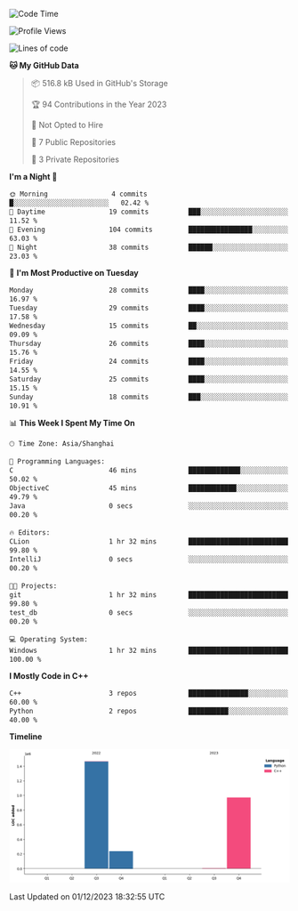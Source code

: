 <!--START_SECTION:waka-->
![Code Time](http://img.shields.io/badge/Code%20Time-63%20hrs%2026%20mins-blue)

![Profile Views](http://img.shields.io/badge/Profile%20Views-81-blue)

![Lines of code](https://img.shields.io/badge/From%20Hello%20World%20I%27ve%20Written-2.7%20million%20lines%20of%20code-blue)

**🐱 My GitHub Data** 

> 📦 516.8 kB Used in GitHub's Storage 
 > 
> 🏆 94 Contributions in the Year 2023
 > 
> 🚫 Not Opted to Hire
 > 
> 📜 7 Public Repositories 
 > 
> 🔑 3 Private Repositories 
 > 
**I'm a Night 🦉** 

```text
🌞 Morning                4 commits           █░░░░░░░░░░░░░░░░░░░░░░░░   02.42 % 
🌆 Daytime                19 commits          ███░░░░░░░░░░░░░░░░░░░░░░   11.52 % 
🌃 Evening                104 commits         ████████████████░░░░░░░░░   63.03 % 
🌙 Night                  38 commits          ██████░░░░░░░░░░░░░░░░░░░   23.03 % 
```
📅 **I'm Most Productive on Tuesday** 

```text
Monday                   28 commits          ████░░░░░░░░░░░░░░░░░░░░░   16.97 % 
Tuesday                  29 commits          ████░░░░░░░░░░░░░░░░░░░░░   17.58 % 
Wednesday                15 commits          ██░░░░░░░░░░░░░░░░░░░░░░░   09.09 % 
Thursday                 26 commits          ████░░░░░░░░░░░░░░░░░░░░░   15.76 % 
Friday                   24 commits          ████░░░░░░░░░░░░░░░░░░░░░   14.55 % 
Saturday                 25 commits          ████░░░░░░░░░░░░░░░░░░░░░   15.15 % 
Sunday                   18 commits          ███░░░░░░░░░░░░░░░░░░░░░░   10.91 % 
```


📊 **This Week I Spent My Time On** 

```text
🕑︎ Time Zone: Asia/Shanghai

💬 Programming Languages: 
C                        46 mins             █████████████░░░░░░░░░░░░   50.02 % 
ObjectiveC               45 mins             ████████████░░░░░░░░░░░░░   49.79 % 
Java                     0 secs              ░░░░░░░░░░░░░░░░░░░░░░░░░   00.20 % 

🔥 Editors: 
CLion                    1 hr 32 mins        █████████████████████████   99.80 % 
IntelliJ                 0 secs              ░░░░░░░░░░░░░░░░░░░░░░░░░   00.20 % 

🐱‍💻 Projects: 
git                      1 hr 32 mins        █████████████████████████   99.80 % 
test_db                  0 secs              ░░░░░░░░░░░░░░░░░░░░░░░░░   00.20 % 

💻 Operating System: 
Windows                  1 hr 32 mins        █████████████████████████   100.00 % 
```

**I Mostly Code in C++** 

```text
C++                      3 repos             ███████████████░░░░░░░░░░   60.00 % 
Python                   2 repos             ██████████░░░░░░░░░░░░░░░   40.00 % 
```



**Timeline**

![Lines of Code chart](https://raw.githubusercontent.com/LeKZzzz/LeKZzzz/master/assets/bar_graph.png)


 Last Updated on 01/12/2023 18:32:55 UTC
<!--END_SECTION:waka-->
